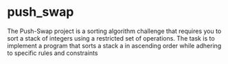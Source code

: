 # push_swap
The Push-Swap project is a sorting algorithm challenge that requires you to sort a stack of integers using a restricted set of operations. The task is to implement a program that sorts a stack a in ascending order while adhering to specific rules and constraints

